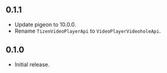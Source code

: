 ## 0.1.1

* Update pigeon to 10.0.0.
* Rename `TizenVideoPlayerApi` to `VideoPlayerVideoholeApi`.

## 0.1.0

* Initial release.
